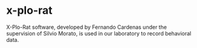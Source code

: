 # x-plo-rat
X-Plo-Rat software, developed by Fernando Cardenas under the supervision of Silvio Morato, is used in our laboratory to record behavioral data.
